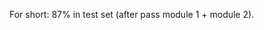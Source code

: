 For short: 87% in test set (after pass module 1 + module 2).

<!-- **All action in this research can be do with main.py**
```bash
cd /path/to/this/project/phase2
```

# See detail about hardware when train
```bash
watch -n 1 nvidia-smi
# Update real time info of GPU when run command
htop
```

# Create data versions
```bash
nohup python main.py --config configs/data_creator.yaml > logs/output_data_creator.log 2>&1 &
```
The dataset be create will stay in data/dataset_just_create

# Explore the datasets

## Before passing module 1
```bash
nohup python main.py --config configs/data_explorer_before_module1.yaml > logs/output_data_explorer_before_module1.log 2>&1 &
```
Results of data set analysis is in output_dir: /path/to/output/directory of the configs/data_explorer_before_module1.yaml file

## Before passing module 2
With the same is:
```bash
nohup python main.py --config configs/data_explorer_before_module2.yaml > logs/output_data_explorer_before_module2.log 2>&1 &
```

## After passing model (module 1 + module 2)
If with model Heffann3997:
```bash
nohup python main.py --config configs/data_explorer_after_heffann3997.yaml > logs/output_data_explorer_after_heffann3997.log 2>&1 &
```
If with model Hefftrans1363:
```bash
nohup python main.py --config configs/data_explorer_after_hefftrans1363.yaml > logs/output_data_explorer_after_hefftrans1363.log 2>&1 &
```

# Make experiments

These will train the module 1 of the model

## One experiment
```bash
nohup python main.py --config configs/experiment_{x}.yaml > logs/output_experiment_{x}.log 2>&1 &
```
with x is id of experiment - see in configs file.

## Multiple experiment
```bash
nohup python main.py --config configs/experiment_{id1}.yaml > logs/output_experiment_{id1}.log 2>&1 && \
nohup python main.py --config configs/experiment_{id2}.yaml > logs/output_experiment_{id2}.log 2>&1
``` -->
